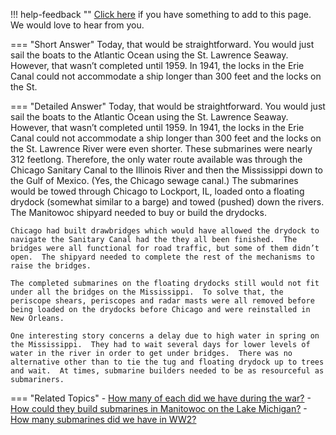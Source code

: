 !!! help-feedback ""
    [Click here](https://other.example.com/feedback) if you have something to add to this page. We would love to hear from you.

=== "Short Answer"
    Today, that would be straightforward. You would just sail the boats to the Atlantic Ocean using the St. Lawrence Seaway. However, that wasn’t completed until 1959. In 1941, the locks in the Erie Canal could not accommodate a ship longer than 300 feet and the locks on the St.

=== "Detailed Answer"
    Today, that would be straightforward.  You would just sail the boats to the Atlantic Ocean using the St. Lawrence Seaway.  However, that wasn’t completed until 1959.  In 1941, the locks in the Erie Canal could not accommodate a ship longer than 300 feet and the locks on the St. Lawrence River were even shorter.  These submarines were nearly 312 feetlong.  Therefore, the only water route available was through the Chicago Sanitary Canal to the Illinois River and then the Mississippi down to the Gulf of Mexico.  (Yes, the Chicago sewage canal.)  The submarines would be towed through Chicago to Lockport, IL, loaded onto a floating drydock (somewhat similar to a barge) and towed (pushed) down the rivers.  The Manitowoc shipyard needed to buy or build the drydocks.
    
    Chicago had built drawbridges which would have allowed the drydock to navigate the Sanitary Canal had the they all been finished.  The bridges were all functional for road traffic, but some of them didn’t open.  The shipyard needed to complete the rest of the mechanisms to raise the bridges.
    
    The completed submarines on the floating drydocks still would not fit under all the bridges on the Mississippi.  To solve that, the periscope shears, periscopes and radar masts were all removed before being loaded on the drydocks before Chicago and were reinstalled in New Orleans.
    
    One interesting story concerns a delay due to high water in spring on the Mississippi.  They had to wait several days for lower levels of water in the river in order to get under bridges.  There was no alternative other than to tie the tug and floating drydock up to trees and wait.  At times, submarine builders needed to be as resourceful as submariners.

=== "Related Topics"
    - [How many of each did we have during the war?](./how-many-of-each-did-we-have-during-the-war.md)
    - [How could they build submarines in Manitowoc on the Lake Michigan?](./how-could-they-build-submarines-in-manitowoc-on-the-lake-michigan.md)
    - [How many submarines did we have in WW2?](./how-many-submarines-did-we-have-in-ww2.md)
